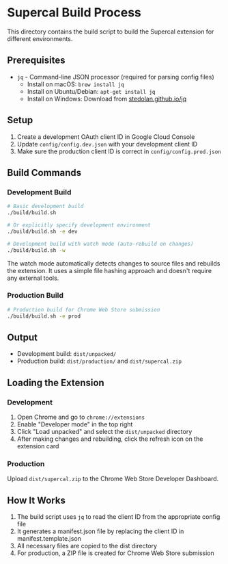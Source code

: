# Supercal Build Process

This directory contains the build script to build the Supercal extension for different environments.

## Prerequisites

- `jq` - Command-line JSON processor (required for parsing config files)
  - Install on macOS: `brew install jq`
  - Install on Ubuntu/Debian: `apt-get install jq`
  - Install on Windows: Download from [stedolan.github.io/jq](https://stedolan.github.io/jq/)

## Setup

1. Create a development OAuth client ID in Google Cloud Console
2. Update `config/config.dev.json` with your development client ID
3. Make sure the production client ID is correct in `config/config.prod.json`

## Build Commands

### Development Build

```bash
# Basic development build
./build/build.sh

# Or explicitly specify development environment
./build/build.sh -e dev

# Development build with watch mode (auto-rebuild on changes)
./build/build.sh -w
```

The watch mode automatically detects changes to source files and rebuilds the extension. It uses a simple file hashing approach and doesn't require any external tools.

### Production Build

```bash
# Production build for Chrome Web Store submission
./build/build.sh -e prod
```

## Output

- Development build: `dist/unpacked/`
- Production build: `dist/production/` and `dist/supercal.zip`

## Loading the Extension

### Development

1. Open Chrome and go to `chrome://extensions`
2. Enable "Developer mode" in the top right
3. Click "Load unpacked" and select the `dist/unpacked` directory
4. After making changes and rebuilding, click the refresh icon on the extension card

### Production

Upload `dist/supercal.zip` to the Chrome Web Store Developer Dashboard.

## How It Works

1. The build script uses `jq` to read the client ID from the appropriate config file
2. It generates a manifest.json file by replacing the client ID in manifest.template.json
3. All necessary files are copied to the dist directory
4. For production, a ZIP file is created for Chrome Web Store submission 